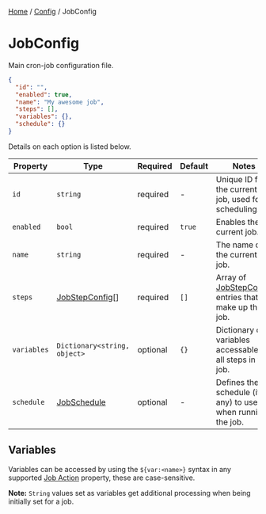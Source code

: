 [Home](/README.md) / [Config](/docs/configuration/README.md) / JobConfig

# JobConfig
Main cron-job configuration file.

```json
{
  "id": "",
  "enabled": true,
  "name": "My awesome job",
  "steps": [],
  "variables": {},
  "schedule": {}
}
```

Details on each option is listed below.

| Property | Type | Required | Default | Notes |
| --- | --- | ---- | ---- | --- |
| `id` | `string` | required | - | Unique ID for the current job, used for scheduling. |
| `enabled` | `bool` | required | `true` | Enables the current job. |
| `name` | `string` | required | - | The name of the current job. |
| `steps` | [JobStepConfig](/docs/models/JobStepConfig.md)[] | required | `[]` | Array of [JobStepConfig](/docs/models/JobStepConfig.md) entries that make up this job. |
| `variables` | `Dictionary<string, object>` | optional | `{}` | Dictionary of variables accessable to all steps in this job. |
| `schedule` | [JobSchedule](/docs/configuration/JobSchedule.md) | optional | - | Defines the schedule (if any) to use when running the job. |

## Variables
Variables can be accessed by using the `${var:<name>}` syntax in any supported [Job Action](/docs/job-actions/README.md) property, these are case-sensitive.

**Note:** `String` values set as variables get additional processing when being initially set for a job.
